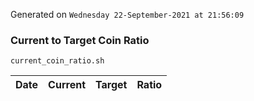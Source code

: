 Generated on `Wednesday 22-September-2021 at 21:56:09`

### Current to Target Coin Ratio
`current_coin_ratio.sh`

Date|Current|Target|Ratio
---|---|---|---
